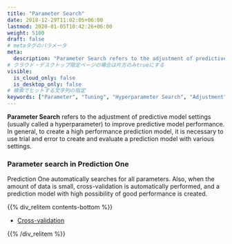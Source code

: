 ```yaml
---
title: "Parameter Search"
date: 2018-12-29T11:02:05+06:00
lastmod: 2020-01-05T10:42:26+06:00
weight: 5100
draft: false
# metaタグのパラメータ
meta:
  description: "Parameter Search refers to the adjustment of predictive model settings (usually called a hyperparameter) to improve predictive model performance."
# クラウド・デスクトップ限定ページの場合は片方のみtrueにする
visible:
  is_cloud_only: false
  is_desktop_only: false
# 検索でヒットする文字列の指定
keywords: ["Parameter", "Tuning", "Hyperparameter Search", "Adjustment"]
---
```


**Parameter Search** refers to the adjustment of predictive model settings (usually called a hyperparameter) to improve predictive model performance.
In general, to create a high performance prediction model, it is necessary to use trial and error to create and evaluate a prediction model with various settings.

### Parameter search in Prediction One

Prediction One automatically searches for all parameters.
Also, when the amount of data is small, cross-validation is automatically performed, and a prediction model with high possibility of good performance is created.

{{% div_relitem contents-bottom %}}

- <a href="../cross_validation/index.html">Cross-validation</a>

{{% /div_relitem %}}
